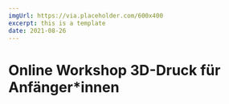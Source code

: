 ```yaml
---
imgUrl: https://via.placeholder.com/600x400
excerpt: this is a template
date: 2021-08-26
---
```


# Online Workshop 3D-Druck für Anfänger*innen